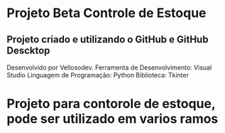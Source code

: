 # Projeto Beta Controle de Estoque

## Projeto criado e utilizando  o GitHub e GitHub Descktop

Desenvolvido por Vellosodev.
Ferramenta de Desenvolvimento: Visual Studio
Linguagem de Programação: Python
Biblioteca: Tkinter

# Projeto para contorole de estoque, pode ser utilizado em varios ramos 